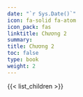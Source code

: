 ```yaml
---
date: "`r Sys.Date()`"
icon: fa-solid fa-atom
icon_pack: fas
linktitle: Chương 2
summary: 
title: Chương 2
toc: false
type: book
weight: 2
---
```


{{< list_children >}}


